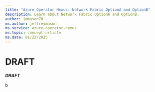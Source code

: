 ```yaml
---
title: "Azure Operator Nexus: Network Fabric OptionA and OptionB"
description: Learn about Network Fabric OptionA and OptionB.
author: jmmason70
ms.author: jeffreymason
ms.service: azure-operator-nexus
ms.topic: concept-article
ms.date: 01/22/2025
---
```


# DRAFT 
***DRAFT***

b

